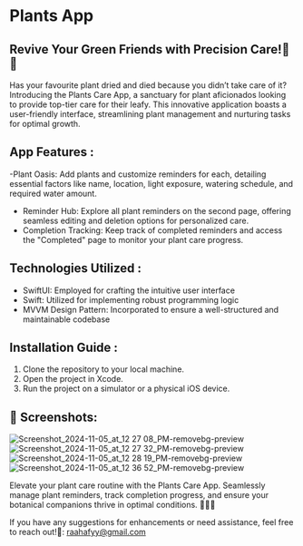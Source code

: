 # Plants App

## Revive Your Green Friends with Precision Care!🌱🌟

Has your favourite plant dried and died because you didn’t take care of it? Introducing the Plants Care App, a sanctuary for plant aficionados looking to provide top-tier care for their leafy. This innovative application boasts a user-friendly interface, streamlining plant management and nurturing tasks for optimal growth.

## App Features :
-Plant Oasis: Add plants and customize reminders for each, detailing essential factors like name, location, light exposure, watering schedule, and required water amount.
- Reminder Hub: Explore all plant reminders on the second page, offering seamless editing and deletion options for personalized care.
- Completion Tracking: Keep track of completed reminders and access the "Completed" page to monitor your plant care progress.

## Technologies Utilized :
- SwiftUI: Employed for crafting the intuitive user interface
- Swift: Utilized for implementing robust programming logic
- MVVM Design Pattern: Incorporated to ensure a well-structured and maintainable codebase

## Installation Guide :
1. Clone the repository to your local machine.
2. Open the project in Xcode.
3. Run the project on a simulator or a physical iOS device.

## 📸 Screenshots:
![Screenshot_2024-11-05_at_12 27 08_PM-removebg-preview](https://github.com/user-attachments/assets/f345becd-a27b-4d2e-a332-3bf9646d38a6)
![Screenshot_2024-11-05_at_12 27 32_PM-removebg-preview](https://github.com/user-attachments/assets/cd1f4f92-608a-459c-a3fb-125dafad35e4)
![Screenshot_2024-11-05_at_12 28 19_PM-removebg-preview](https://github.com/user-attachments/assets/7c90718f-5e3c-4081-8ecb-ca144cf3c7c1)
![Screenshot_2024-11-05_at_12 36 52_PM-removebg-preview](https://github.com/user-attachments/assets/01d6374f-99ec-449d-86ee-76d400879718)


Elevate your plant care routine with the Plants Care App. Seamlessly manage plant reminders, track completion progress, and ensure your botanical companions thrive in optimal conditions. 🌿🌺🌱


If you have any suggestions for enhancements or need assistance, feel free to reach out!📮:
raahafyy@gmail.com
